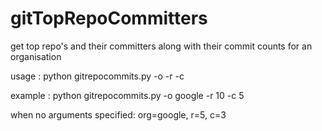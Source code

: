 # gitTopRepoCommitters
get top repo's and their committers along with their commit counts for an organisation

usage : python gitrepocommits.py  -o <orgname> -r <r top repos> -c <c top commits>

example : python gitrepocommits.py -o google -r 10 -c 5

when no arguments specified: org=google, r=5, c=3
